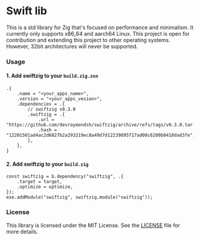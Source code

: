 # Swift lib
This is a std library for Zig that's focused on performance and minimalism. It currently only supports x86_64 and aarch64 Linux. This project is open for contribution and extending this project to other operating systems. However, 32bit architectures will never be supported.

### Usage
#### 1. Add swiftzig to your `build.zig.zon`
```zig
.{
    .name = "<your_apps_name>",
    .version = "<your_apps_vesion>",
    .dependencies = .{
        // swiftzig v0.3.0
        .swiftzig = .{
            .url = "https://github.com/devraymondsh/swiftzig/archive/refs/tags/v0.3.0.tar.gz",
            .hash = "12201501ad4ac2d6827b2a293219ec8a49d7d12239895f17ad00c6209b0418dad3fe",
        },
    },
}
```
#### 2. Add swiftzig to your `build.zig`
```zig
const swiftzig = b.dependency("swiftzig", .{
    .target = target,
    .optimize = optimize,
});
exe.addModule("swiftzig", swiftzig.module("swiftzig"));
```

### License
This library is licensed under the MIT License. See the [LICENSE](LICENSE) file for more details.
